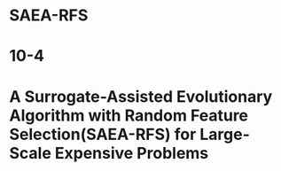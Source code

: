 # SAEA-RFS
# 10-4
# A Surrogate-Assisted Evolutionary Algorithm with Random Feature Selection(SAEA-RFS) for Large-Scale Expensive Problems
